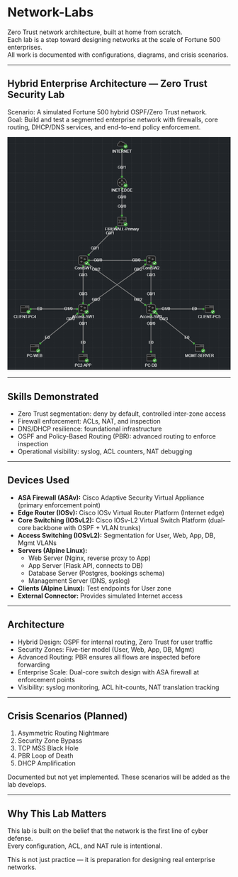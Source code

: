 # Network-Labs

Zero Trust network architecture, built at home from scratch.  
Each lab is a step toward designing networks at the scale of Fortune 500 enterprises.  
All work is documented with configurations, diagrams, and crisis scenarios.

---

## Hybrid Enterprise Architecture — Zero Trust Security Lab

Scenario: A simulated Fortune 500 hybrid OSPF/Zero Trust network.  
Goal: Build and test a segmented enterprise network with firewalls, core routing, DHCP/DNS services, and end-to-end policy enforcement.  

![Lab Topology](Lab-Evidence/Topology/cml-topology.png)

---

## Skills Demonstrated

- Zero Trust segmentation: deny by default, controlled inter-zone access  
- Firewall enforcement: ACLs, NAT, and inspection  
- DNS/DHCP resilience: foundational infrastructure  
- OSPF and Policy-Based Routing (PBR): advanced routing to enforce inspection  
- Operational visibility: syslog, ACL counters, NAT debugging  

---

## Devices Used

- **ASA Firewall (ASAv):** Cisco Adaptive Security Virtual Appliance (primary enforcement point)  
- **Edge Router (IOSv):** Cisco IOSv Virtual Router Platform (Internet edge)  
- **Core Switching (IOSvL2):** Cisco IOSv-L2 Virtual Switch Platform (dual-core backbone with OSPF + VLAN trunks)  
- **Access Switching (IOSvL2):** Segmentation for User, Web, App, DB, Mgmt VLANs  
- **Servers (Alpine Linux):**  
  - Web Server (Nginx, reverse proxy to App)  
  - App Server (Flask API, connects to DB)  
  - Database Server (Postgres, bookings schema)  
  - Management Server (DNS, syslog)  
- **Clients (Alpine Linux):** Test endpoints for User zone  
- **External Connector:** Provides simulated Internet access  


---

## Architecture

- Hybrid Design: OSPF for internal routing, Zero Trust for user traffic  
- Security Zones: Five-tier model (User, Web, App, DB, Mgmt)  
- Advanced Routing: PBR ensures all flows are inspected before forwarding  
- Enterprise Scale: Dual-core switch design with ASA firewall at enforcement points  
- Visibility: syslog monitoring, ACL hit-counts, NAT translation tracking  

---

## Crisis Scenarios (Planned)

1. Asymmetric Routing Nightmare  
2. Security Zone Bypass  
3. TCP MSS Black Hole  
4. PBR Loop of Death  
5. DHCP Amplification  

Documented but not yet implemented. These scenarios will be added as the lab develops.

---

## Why This Lab Matters

This lab is built on the belief that the network is the first line of cyber defense.  
Every configuration, ACL, and NAT rule is intentional.  

This is not just practice — it is preparation for designing real enterprise networks.
